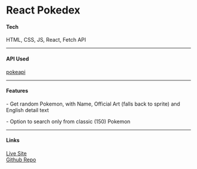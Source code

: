 # React Pokedex

<h4>Tech</h4>
<p>HTML, CSS, JS, React, Fetch API</p>
<hr />
<h4>API Used</h4>
<p>
  <a href="https://pokeapi.co/" target="_blank">
      pokeapi
  </a>
</p>
<hr />
<h4>Features</h4>
<p>- Get random Pokemon, with Name, Official Art (falls back to sprite) and English detail text</p>
<p>- Option to search only from classic (150) Pokemon</p>
<hr />
<h4>Links</h4>
<a href="https://github.com/PaulB-H/reactpokedex" target="_blank">
	Live Site
</a>
<br>
<a href="https://github.com/PaulB-H/reactpokedex" target="_blank">
	Github Repo
</a>
